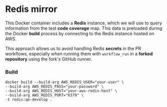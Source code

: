# Redis mirror

This Docker container includes a **Redis** instance, which we will use to query information from the test **code coverage** map. This data is preloaded during the Docker **build** process by connecting to the Redis instance hosted on AWS.

This approach allows us to avoid handling Redis **secrets** in the PR workflows, especially when running them with `workflow_run` in a **forked repository** using the fork's GitHub runner.

### Build

```
docker build --build-arg AWS_REDIS_USER="your-user" \
--build-arg AWS_REDIS_PASS="your-password" \
--build-arg AWS_REDIS_HOST="your-aws-redis-host" \
--build-arg AWS_REDIS_PORT="6379" \
-t redis:qe-develop .
```